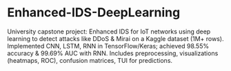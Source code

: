 # Enhanced-IDS-DeepLearning
University capstone project: Enhanced IDS for IoT networks using deep learning to detect attacks like DDoS &amp; Mirai on a Kaggle dataset (1M+ rows). Implemented CNN, LSTM, RNN in TensorFlow/Keras; achieved 98.55% accuracy &amp; 99.69% AUC with RNN. Includes preprocessing, visualizations (heatmaps, ROC), confusion matrices, TUI for predictions.
